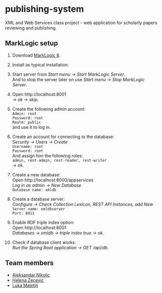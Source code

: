 # publishing-system
XML and Web Services class project - web application for scholarly papers reviewing and publishing.

## MarkLogic setup
1) Download [MarkLogic 8](https://developer.marklogic.com/products/marklogic-server/8.0).

2) Install as typical installation.

3) Start server from *Start menu -> Start MarkLogic Server*.  
And to stop the server later on use *Start menu -> Stop MarkLogic Server*.

4) Open http://localhost:8001  
*-> ok -> skip*.

5) Create the following admin account:  
`Admin: root`  
`Password: root`  
`Realm: public`  
and use it to log in.

6) Create an account for connecting to the database:  
*Security -> Users -> Create*  
`Username: root`  
`Password: root`  
And assign him the following roles:  
`admin, rest-admin, rest-reader, rest-writer`  
*-> ok*.

7) Create a new database:  
Open http://localhost:8000/appservices  
*Log in as admin -> New Database*  
`Database name: xmldb`

8) Create a database server:  
*Configure -> Check Collection Lexicon, REST API Instances, add New*  
`Server name: xmldbserver`  
`Port: 8011`

9) Enable RDF triple index option:  
Open http://localhost:8001  
*Databases -> xmldb -> triple index true -> ok*.

10) Check if database client works:  
*Run the Spring Boot application -> GET /api/db*.

## Team members
* [Aleksandar Nikolic](https://github.com/aleknik)
* [Helena Zecevic](https://github.com/helenazecevic)
* [Luka Maletin](https://github.com/lukamaletin)
